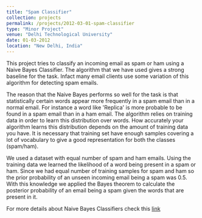 ```yaml
---
title: "Spam Classifier"
collection: projects
permalink: /projects/2012-03-01-spam-classifier
type: "Minor Project"
venue: "Delhi Technological University"
date: 01-03-2012
location: "New Delhi, India"
---
```


This project tries to classify an incoming email as spam or ham using a Naive Bayes Classifier. The algorithm that we have used gives a strong baseline for the task. Infact many email clients use some variation of this algorithm for detecting spam emails.

The reason that the Naive Bayes performs so well for the task is that statistically certain words appear more frequently in a spam email than in a normal email. For instance a word like 'Replica' is more probable to be found in a spam email than in a ham email. The algorithm relies on training data in order to learn this distribution over words. How accurately your algorithm learns this distribution depends on the amount of training data you have. It is necessary that training set have enough samples covering a lot of vocabulary to give a good representation for both the classes (spam/ham). 

We used a dataset with equal number of spam and ham emails. Using the training data we learned the likelihood of a word being present in a spam or ham. Since we had equal number of training samples for spam and ham so the prior probability of an unseen incoming email being a spam was 0.5. With this knowledge we applied the Bayes theorem to calculate the posterior probability of an email being a spam given the words that are present in it. 


For more details about Naive Bayes Classifiers check this [link](https://en.wikipedia.org/wiki/Naive_Bayes_spam_filtering)

